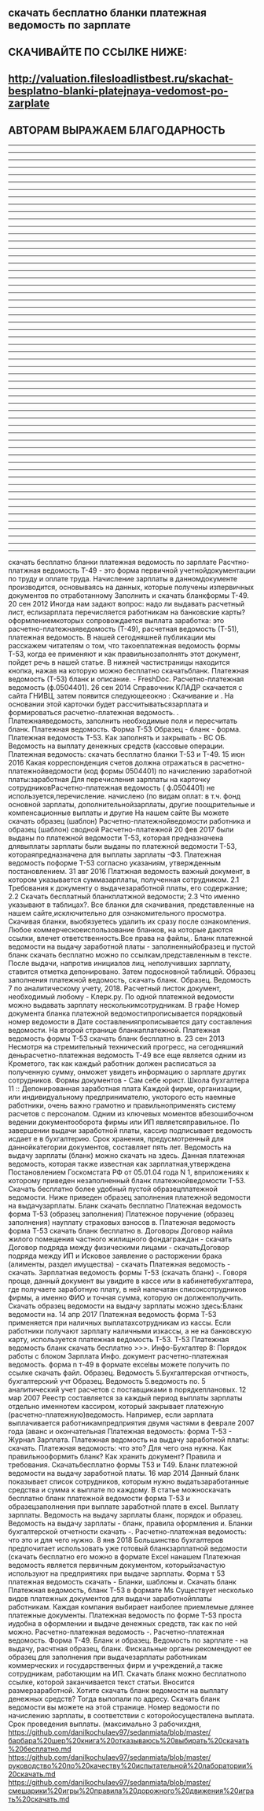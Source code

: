 скачать бесплатно бланки платежная ведомость по зарплате
--------------------------------------------------
СКАЧИВАЙТЕ ПО ССЫЛКЕ НИЖЕ:
--------------------------------------------------
http://valuation.filesloadlistbest.ru/skachat-besplatno-blanki-platejnaya-vedomost-po-zarplate
--------------------------------------------------
АВТОРАМ ВЫРАЖАЕМ БЛАГОДАРНОСТЬ
--------------------------------------------------
--------------------------------------------------
--------------------------------------------------
--------------------------------------------------
--------------------------------------------------
--------------------------------------------------
--------------------------------------------------
--------------------------------------------------
--------------------------------------------------
--------------------------------------------------
--------------------------------------------------
--------------------------------------------------
--------------------------------------------------
--------------------------------------------------
--------------------------------------------------
--------------------------------------------------
--------------------------------------------------
--------------------------------------------------
--------------------------------------------------
--------------------------------------------------
--------------------------------------------------
--------------------------------------------------
--------------------------------------------------
--------------------------------------------------
--------------------------------------------------
--------------------------------------------------
--------------------------------------------------
--------------------------------------------------
--------------------------------------------------
--------------------------------------------------
--------------------------------------------------
--------------------------------------------------
--------------------------------------------------
--------------------------------------------------
--------------------------------------------------
--------------------------------------------------
--------------------------------------------------
--------------------------------------------------
--------------------------------------------------
--------------------------------------------------
--------------------------------------------------
--------------------------------------------------
--------------------------------------------------
--------------------------------------------------
--------------------------------------------------
--------------------------------------------------
--------------------------------------------------
--------------------------------------------------
--------------------------------------------------
--------------------------------------------------
--------------------------------------------------
--------------------------------------------------
--------------------------------------------------
--------------------------------------------------
--------------------------------------------------
--------------------------------------------------
--------------------------------------------------
скачать бесплатно бланки платежная ведомость по зарплате Расчтно-платжная ведомость Т-49 - это форма первичной учетнойдокументации по труду и оплате труда.  Начисление зарплаты в данномдокументе производится, основываясь на данных, которые получены изпервичных документов по отработанному  Заполнить и скачать бланкформы Т-49. 20 сен 2012  Иногда нам задают вопрос: надо ли выдавать расчетный лист, еслизарплата перечисляется работникам на банковские карты?  оформлениемкоторых сопровождается выплата заработка: это расчетно-платежнаяведомость (Т-49), расчетная ведомость (Т-51), платежная ведомость. В нашей сегодняшней публикации мы расскажем читателям о том, что такоеплатежная ведомость формы Т-53, когда ее применяют и как правильнозаполнять этот документ, пойдет речь в нашей статье. В нижней частистраницы находится кнопка, нажав на которую можно бесплатно скачатьбланк. Платежная ведомость (Т-53)  бланк и описание. - FreshDoc. Расчетно-платежная ведомость (ф.0504401). 26 сен 2014  Справочник КЛАДР скачается с сайта ГНИВЦ, затем появится следующееокно : Скачивание и . На основании этой карточки будет рассчитыватьсязарплата и формироваться расчетно-платежная ведомость. . Платежнаяведомость, заполнить необходимые поля и пересчитать бланк. Платежная ведомость. Форма Т-53  Образец - бланк - форма. Платежная ведомость Т-53. Как заполнять и закрывать - ВС ОБ. Ведомость на выплату денежных средств (кассовые операции. Платежная ведомость: скачать бесплатно бланки Т-53 и Т-49. 15 июн 2016  Какая корреспонденция счетов должна отражаться в расчетно-платежнойведомости (код формы 0504401) по начислению заработной платы:заработная  Для перечисления зарплаты на карточку сотрудниковРасчетно-платежная ведомость ( ф.0504401) не используется,перечисление. начислено (по видам оплат: в т.ч. фонд основной зарплаты, дополнительнойзарплаты, другие поощрительные и компенсационные выплаты и другие На нашем сайте Вы можете скачать образец (шаблон) Расчетно-платежнойведомости работника и образец (шаблон) сводной Расчетно-платежной
20 фев 2017  были выданы по платежной ведомости Т-53, которая предназначена длявыплаты зарплаты  были выданы по платежной ведомости Т-53, котораяпредназначена для выплаты зарплаты  -ФЗ. Платежная ведомость поформе Т-53 согласно указаниям, утвержденным постановлением. 31 авг 2016  Платжная ведомость  важный документ, в котором указывается суммазарплаты, полученная сотрудником.  2.1 Требования к документу о выдачезаработной платы, его содержание; 2.2 Скачать бесплатный бланкплатжной ведомости; 2.3 Что именно указывают в таблицах?. Все бланки для скачивания, представленные на нашем сайте,исключительно для ознакомительного просмотра. Скачивая бланки, выобязуетесь удалить их сразу после ознакомления. Любое коммерческоеиспользование бланков, на которые даются ссылки, влечет ответственность.Все права на файлы,. Бланк платежной ведомости на выдачу заработной платы - заполненныйобразец и пустой бланк скачать бесплатно можно по ссылкам,представленным в тексте.  После выдачи, напротив инициалов лиц, неполучивших зарплату, ставится отметка депонировано. Затем подосновной таблицей. Образец заполнения платежной ведомость, скачать бланк. Образец. Ведомость  7 по аналитическому учету, 2018. Расчетный листок  документ, необходимый любому  - Клерк.ру. По одной платежной ведомости можно выдавать зарплату несколькимсотрудникам. В графе Номер документа бланка платежной ведомостипрописывается порядковый номер ведомости в Дате составленияпрописывается дату составления ведомости. На второй странице бланкаплатежной. Платежная ведомость формы Т-53  скачать бланк бесплатно в. 23 сен 2013  Несмотря на стремительный технический прогресс, на сегодняшний деньрасчетно-платежная ведомость Т-49 все еще является одним из  Крометого, так как каждый работник должен расписаться за полученную сумму, онможет увидеть информацию о зарплате других сотрудников. Формы документов - Сам себе юрист. Школа бухгалтера  11 :: Депонированная заработная плата
Каждой фирме, организации, или индивидуальному предпринимателю, укоторого есть наемные работники, очень важно грамотно и правильноприменять систему расчетов с персоналом. Одним из ключевых моментов вбезошибочном ведении документооборота фирмы или ИП являетсяправильное. По завершении выдачи заработной платы, кассир подписывает ведомость исдает е в бухгалтерию. Срок хранения, предусмотренный для даннойкатегории документов, составляет пять лет. Ведомость на выдачу зарплаты (бланк) можно скачать на здесь. Данная платежная ведомость, которая также известная как зарплатная,утверждена Постановлением Госкомстата РФ от 05.01.04 года N 1, вприложениях к которому приведен незаполненный бланк платежнойведомости Т-53. Скачать бесплатно более удобный пустой образецплатежной ведомости. Ниже приведен образец заполнения платежной ведомости на выдачузарплаты.  Бланк скачать бесплатно  Платежная ведомость форма Т-53 (образец заполнения)  Платежное поручение (образец заполнения) науплату страховых взносов в. Платежная ведомость форма Т-53  скачать бланк бесплатно в. Договоры Договор найма жилого помещения частного жилищного фондаграждан - скачать Договор подряда между физическими лицами - скачатьДоговор подряда между ИП и  Исковое заявление о расторжении брака (алименты,  раздел имущества) - скачать  Платежная ведомость - скачать. Зарплатная ведомость формы Т-53 (скачать бланк) -. Говоря проще, данный документ вы увидите в кассе или в кабинетебухгалтера, где получаете заработную плату, в ней напечатан списоксотрудников фирмы, а именно ФИО и точная сумма, которую он долженполучить. Скачать образец ведомости на выдачу зарплаты можно здесь:Бланк ведомости на. 14 апр 2017  Платежная ведомость форма Т-53 применяется при наличных выплатахсотрудникам из кассы.  Если работники получают зарплату наличными изкассы, а не на банковскую карту, используется платежная ведомость Т-53. Т-53 Платежная ведомость бланк скачать бесплатно >>>. Инфо-Бухгалтер 8: Порядок работы с блоком Зарплата  Инфо. документ расчетно-платежная ведомость. форма n т-49 в формате excelвы можете получить по ссылке скачать файл. Образец. Ведомость  5.Бухгалтерская отчтность, бухгалтерский учт  Образец. Ведомость  5.ведомость no. 5 аналитический учет расчетов с поставщиками в порядкеплановых. 12 мар 2007  Реестр составляется за каждый период выплаты зарплаты отдельно именнотем кассиром, который закрывает платежную (расчетно-платежную)ведомость. Например, если зарплата выплачивается работникампредприятия двумя частями в феврале 2007 года (аванс и окончательная
Платежная ведомость: форма Т-53 - Журнал Зарплата. Платежная ведомость на выдачу заработной платы: скачать. Платежная ведомость: что это? Для чего она нужна. Как правильнооформить бланк? Как хранить документ? Правила и требования. Скачатьбесплатно формы Т53 и Т49. Бланк платежной ведомости на выдачу заработной платы. 16 мар 2014  Данный бланк показывает список сотрудников, которым нужно выдатьзаработанные средства и сумма к выплате по каждому. В статье можноскачать бесплатно бланк платежной ведомости форма Т-53 и образецзаполнения при выплате заработной плате в excel. Выплату зарплаты. Ведомость на выдачу зарплаты бланк, порядок и образец. Ведомость на выдачу зарплаты - бланк, правила оформления и. Бланки бухгалтерской отчетности скачать -. Расчетно-платежная ведомость: что это и для чего нужно. 8 янв 2018  Большинство бухгалтеров предпочитает использовать уже готовый бланкзарплатной ведомости (скачать бесплатно его можно в формате Excel нанашем  Платежная ведомость является первичным документом, которыйзачастую используют на предприятиях при выдаче зарплаты. Форма т 53 платежная ведомость скачать - Бланки, шаблоны и. Скачать бланк Платежная ведомость, бланк Т-53 в формате Ms
Существует несколько видов платежных документов для выдачи заработнойплаты работникам. Каждая компания выбирает наиболее приемлемые длянее платежные документы. Платежная ведомость по форме Т-53 проста иудобна в оформлении и выдаче денежных средств, так как по ней можно. Расчетно-платежная ведомость -. Расчетно-платежная ведомость. Форма Т-49. Бланк и образец. Ведомость по зарплате - на выдачу, расчтная образец, бланк. Фискальные органы рекомендуют ее образец для заполнения при выдачезарплаты работникам коммерческих и государственных фирм и учреждений,а также сотрудникам, работающим на ИП. Скачать бланк можно бесплатнопо ссылке, которой заканчивается текст статьи. Вносится размерзаработной. Хотите скачать бланк ведомости на выплату денежных средств? Тогда выпопали по адресу. Скачать бланк ведомости вы можете на этой странице. Номер ведомости по начислению зарплаты, в соответствии с которойосуществлена выплата. Срок проведения выплаты. (максимально 3 рабочихдня,
https://github.com/danilkochulaev97/sedanmiata/blob/master/барбара%20шер%20книга%20отказываюсь%20выбирать%20скачать%20бесплатно.md
https://github.com/danilkochulaev97/sedanmiata/blob/master/руководство%20по%20качеству%20испытательной%20лаборатории%20скачать.md
https://github.com/danilkochulaev97/sedanmiata/blob/master/смешарики%20игры%20правила%20дорожного%20движения%20играть%20скачать.md